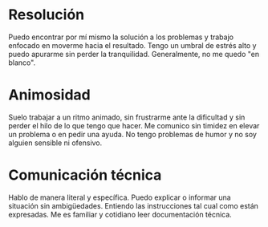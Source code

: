 # Resolución
Puedo encontrar por mí mismo la solución a los problemas y trabajo enfocado en moverme hacia el resultado. Tengo un umbral de estrés alto y puedo apurarme sin perder la tranquilidad. Generalmente, no me quedo "en blanco".
# Animosidad
Suelo trabajar a un ritmo animado, sin frustrarme ante la dificultad y sin perder el hilo de lo que tengo que hacer. Me comunico sin timidez en elevar un problema o en pedir una ayuda. No tengo problemas de humor y no soy alguien sensible ni ofensivo.
# Comunicación técnica
Hablo de manera literal y específica. Puedo explicar o informar una situación sin ambigüedades. Entiendo las instrucciones tal cual como están expresadas. Me es familiar y cotidiano leer documentación técnica.